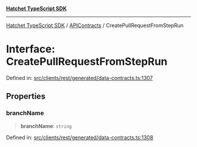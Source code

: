 [**Hatchet TypeScript SDK**](../../../../README.md)

***

[Hatchet TypeScript SDK](../../../../README.md) / [APIContracts](../README.md) / CreatePullRequestFromStepRun

# Interface: CreatePullRequestFromStepRun

Defined in: [src/clients/rest/generated/data-contracts.ts:1307](https://github.com/hatchet-dev/hatchet/blob/0288a24f2e9f14787135b399bd47182f4d1260d9/sdks/typescript/src/clients/rest/generated/data-contracts.ts#L1307)

## Properties

### branchName

> **branchName**: `string`

Defined in: [src/clients/rest/generated/data-contracts.ts:1308](https://github.com/hatchet-dev/hatchet/blob/0288a24f2e9f14787135b399bd47182f4d1260d9/sdks/typescript/src/clients/rest/generated/data-contracts.ts#L1308)
